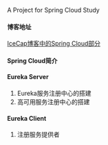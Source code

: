 A Project for Spring Cloud Study
#### 博客地址
[IceCap博客中的Spring Cloud部分](https://www.zhangbohan.xyz/tags/Spring-Cloud/)
#### Spring Cloud简介
#### Eureka Server
1. Eureka服务注册中心的搭建
2. 高可用服务注册中心的搭建
#### Eureka Client
1. 注册服务提供者
